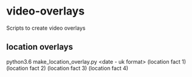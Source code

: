 # video-overlays
Scripts to create video overlays

## location overlays

python3.6 make_location_overlay.py <Location name> <latitude> <longitude> <date - uk format> (location fact 1) (location fact 2) (location fact 3) (location fact 4)
